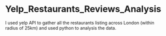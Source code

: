 # Yelp_Restaurants_Reviews_Analysis
I used yelp API to gather all the restaurants listing across London (within radius of 25km) and used python to analysis the data.
